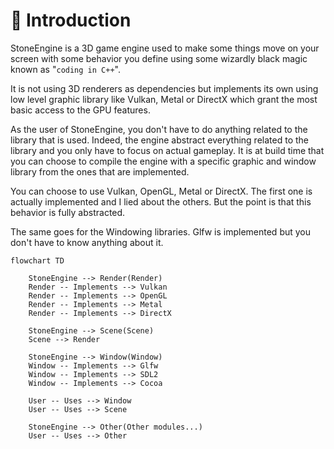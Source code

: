 # 🗿 Introduction

StoneEngine is a 3D game engine used to make some things move on your screen with some behavior you define using some wizardly black magic known as "`coding in C++`".

It is not using 3D renderers as dependencies but implements its own using low level graphic library like Vulkan, Metal or DirectX which grant the most basic access to the GPU features.

As the user of StoneEngine, you don't have to do anything related to the library that is used.
Indeed, the engine abstract everything related to the library and you only have to focus on actual gameplay. It is at build time that you can choose to compile the engine with a specific graphic and window library from the ones that are implemented.

You can choose to use Vulkan, OpenGL, Metal or DirectX. The first one is actually implemented and I lied about the others. But the point is that this behavior is fully abstracted.

The same goes for the Windowing libraries. Glfw is implemented but you don't have to know anything about it.

```mermaid
flowchart TD

    StoneEngine --> Render(Render)
    Render -- Implements --> Vulkan
    Render -- Implements --> OpenGL
    Render -- Implements --> Metal
    Render -- Implements --> DirectX

    StoneEngine --> Scene(Scene)
    Scene --> Render

    StoneEngine --> Window(Window)
    Window -- Implements --> Glfw
    Window -- Implements --> SDL2
    Window -- Implements --> Cocoa

    User -- Uses --> Window
    User -- Uses --> Scene

    StoneEngine --> Other(Other modules...)
    User -- Uses --> Other

```
